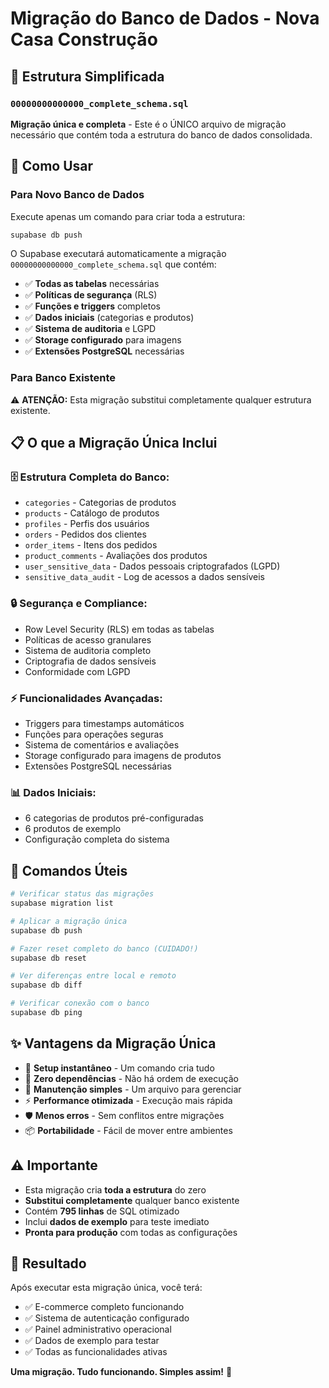 # Migração do Banco de Dados - Nova Casa Construção

## 📁 Estrutura Simplificada

### `00000000000000_complete_schema.sql`
**Migração única e completa** - Este é o ÚNICO arquivo de migração necessário que contém toda a estrutura do banco de dados consolidada.

## 🚀 Como Usar

### Para Novo Banco de Dados
Execute apenas um comando para criar toda a estrutura:

```bash
supabase db push
```

O Supabase executará automaticamente a migração `00000000000000_complete_schema.sql` que contém:

- ✅ **Todas as tabelas** necessárias
- ✅ **Políticas de segurança** (RLS)  
- ✅ **Funções e triggers** completos
- ✅ **Dados iniciais** (categorias e produtos)
- ✅ **Sistema de auditoria** e LGPD
- ✅ **Storage configurado** para imagens
- ✅ **Extensões PostgreSQL** necessárias

### Para Banco Existente
⚠️ **ATENÇÃO:** Esta migração substitui completamente qualquer estrutura existente.

## 📋 O que a Migração Única Inclui

### **🗄️ Estrutura Completa do Banco:**
- `categories` - Categorias de produtos
- `products` - Catálogo de produtos  
- `profiles` - Perfis dos usuários
- `orders` - Pedidos dos clientes
- `order_items` - Itens dos pedidos
- `product_comments` - Avaliações dos produtos
- `user_sensitive_data` - Dados pessoais criptografados (LGPD)
- `sensitive_data_audit` - Log de acessos a dados sensíveis

### **🔒 Segurança e Compliance:**
- Row Level Security (RLS) em todas as tabelas
- Políticas de acesso granulares
- Sistema de auditoria completo
- Criptografia de dados sensíveis
- Conformidade com LGPD

### **⚡ Funcionalidades Avançadas:**
- Triggers para timestamps automáticos
- Funções para operações seguras
- Sistema de comentários e avaliações
- Storage configurado para imagens de produtos
- Extensões PostgreSQL necessárias

### **📊 Dados Iniciais:**
- 6 categorias de produtos pré-configuradas
- 6 produtos de exemplo
- Configuração completa do sistema

## 🔧 Comandos Úteis

```bash
# Verificar status das migrações
supabase migration list

# Aplicar a migração única
supabase db push

# Fazer reset completo do banco (CUIDADO!)
supabase db reset

# Ver diferenças entre local e remoto
supabase db diff

# Verificar conexão com o banco
supabase db ping
```

## ✨ Vantagens da Migração Única

- 🚀 **Setup instantâneo** - Um comando cria tudo
- 🎯 **Zero dependências** - Não há ordem de execução
- 🧹 **Manutenção simples** - Um arquivo para gerenciar
- ⚡ **Performance otimizada** - Execução mais rápida
- 🛡️ **Menos erros** - Sem conflitos entre migrações
- 📦 **Portabilidade** - Fácil de mover entre ambientes

## ⚠️ Importante

- Esta migração cria **toda a estrutura** do zero
- **Substitui completamente** qualquer banco existente
- Contém **795 linhas** de SQL otimizado
- Inclui **dados de exemplo** para teste imediato
- **Pronta para produção** com todas as configurações

## 🎯 Resultado

Após executar esta migração única, você terá:
- ✅ E-commerce completo funcionando
- ✅ Sistema de autenticação configurado
- ✅ Painel administrativo operacional
- ✅ Dados de exemplo para testar
- ✅ Todas as funcionalidades ativas

**Uma migração. Tudo funcionando. Simples assim!** 🚀